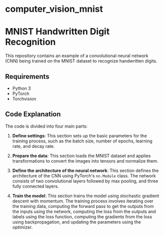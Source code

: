 # computer_vision_mnist

# MNIST Handwritten Digit Recognition

This repository contains an example of a convolutional neural network (CNN) being trained on the MNIST dataset to recognize handwritten digits.

## Requirements

- Python 3
- PyTorch
- Torchvision


## Code Explanation

The code is divided into four main parts:

1. **Define settings**: This section sets up the basic parameters for the training process, such as the batch size, number of epochs, learning rate, and decay rate.

2. **Prepare the data**: This section loads the MNIST dataset and applies transformations to convert the images into tensors and normalize them.

3. **Define the architecture of the neural network**: This section defines the architecture of the CNN using PyTorch's `nn.Module` class. The network consists of two convolutional layers followed by max pooling, and three fully connected layers.

4. **Train the model**: This section trains the model using stochastic gradient descent with momentum. The training process involves iterating over the training data, computing the forward pass to get the outputs from the inputs using the network, computing the loss from the outputs and labels using the loss function, computing the gradients from the loss using backpropagation, and updating the parameters using the optimizer.
